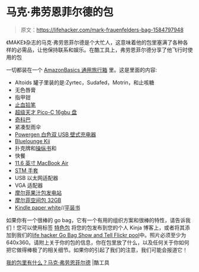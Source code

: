 # 马克·弗劳恩菲尔德的包

> 原文：<https://lifehacker.com/mark-frauenfelders-bag-1584797948>

《MAKE》杂志的马克·弗劳恩菲尔德是个大忙人，这意味着他的包里塞满了各种各样的必需品，让他保持联系和娱乐。在酷工具上，弗劳恩菲尔德分享了他飞行时使用的包



一切都装在一个 [AmazonBasics 通用旅行箱](http://amzn.to/1n4z3pX) 里。这是里面的内容:

*   Altoids 罐子里装的是:Zyrtec，Sudafed，Motrin，和止咳糖
*   无色唇膏
*   指甲钳
*   [止血铅笔](http://www.amazon.com/exec/obidos/ASIN/B000QM9KQW/cooltools-20?asc_campaign=InlineText&asc_refurl=https://lifehacker.com/mark-frauenfelders-bag-1584797948&asc_source=&tag=kinjalifehackerlink-20)
*   [超级天才 Pico-C 16gbu 盘](http://www.amazon.com/exec/obidos/ASIN/B001PPPIYM?asc_campaign=InlineText&asc_refurl=https://lifehacker.com/mark-frauenfelders-bag-1584797948&asc_source=&tag=kinjalifehackerlink-20)
*   [奇科巴](http://www.amazon.com/exec/obidos/ASIN/B006WA9LRA/?asc_campaign=InlineText&asc_refurl=https://lifehacker.com/mark-frauenfelders-bag-1584797948&asc_source=&tag=kinjalifehackerlink-20)
*   紧凑型雨伞
*   [Powergen 白色双 USB 壁式充电器](http://www.amazon.com/exec/obidos/ASIN/B0073FE1F0?asc_campaign=InlineText&asc_refurl=https://lifehacker.com/mark-frauenfelders-bag-1584797948&asc_source=&tag=kinjalifehackerlink-20)
*   [Bluelounge Kii](http://www.amazon.com/exec/obidos/ASIN/B00H8BA1HQ?asc_campaign=InlineText&asc_refurl=https://lifehacker.com/mark-frauenfelders-bag-1584797948&asc_source=&tag=kinjalifehackerlink-20)
*   扑克牌和[操纵书](http://www.amazon.com/exec/obidos/ASIN/0974255122?asc_campaign=InlineText&asc_refurl=https://lifehacker.com/mark-frauenfelders-bag-1584797948&asc_source=&tag=kinjalifehackerlink-20)和
*   快餐
*   [11.6 英寸 MacBook Air](http://www.amazon.com/exec/obidos/ASIN/B00746YZS6?asc_campaign=InlineText&asc_refurl=https://lifehacker.com/mark-frauenfelders-bag-1584797948&asc_source=&tag=kinjalifehackerlink-20)
*   [STM 手套](http://www.amazon.com/exec/obidos/ASIN/B004M04SWU?asc_campaign=InlineText&asc_refurl=https://lifehacker.com/mark-frauenfelders-bag-1584797948&asc_source=&tag=kinjalifehackerlink-20)
*   USB 以太网适配器
*   VGA 适配器
*   [摩尔菲果汁包发电站](http://www.amazon.com/exec/obidos/ASIN/B008D64M8E?asc_campaign=InlineText&asc_refurl=https://lifehacker.com/mark-frauenfelders-bag-1584797948&asc_source=&tag=kinjalifehackerlink-20)
*   [摩尔菲空间包 32GB](http://www.amazon.com/exec/obidos/ASIN/B00ISE3BHE?asc_campaign=InlineText&asc_refurl=https://lifehacker.com/mark-frauenfelders-bag-1584797948&asc_source=&tag=kinjalifehackerlink-20)
*   [Kindle paper white](http://www.amazon.com/exec/obidos/ASIN/B00AWH595M?asc_campaign=InlineText&asc_refurl=https://lifehacker.com/mark-frauenfelders-bag-1584797948&asc_source=&tag=kinjalifehackerlink-20)//[平装书](http://www.amazon.com/DISHONOR-AMONG-THIEVES-Spencer-Dean/dp/B002LRSXOU/ref=tmm_mmp_swatch_0?_encoding=UTF8&asc_campaign=InlineText&asc_refurl=https://lifehacker.com/mark-frauenfelders-bag-1584797948&asc_source=&qid=&sr=&tag=kinjalifehackerlink-20)

如果你有一个很棒的 go bag，它有一个有用的组织方案和很棒的特性，请告诉我们！您可以使用标签 [特色包](http://kinja.com/tag/featured-bag) 将您的包发布到您的个人 Kinja 博客上，或者将其添加到我们的[life hacker Go Bag Show and Tell Flickr pool](http://www.flickr.com/groups/2301352@N21)中。照片必须至少为 640x360。请附上关于你的包的信息，你在包里放了什么，以及任何关于你如何把它做得棒极了的相关细节。如果你的引起了我们的注意，我们可能会报道它！

[我的包里有什么？马克·弗劳恩菲尔德](http://kk.org/cooltools/archives/14659) |酷工具